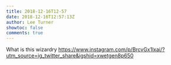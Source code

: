 ```yaml
---
title: 2018-12-16T12-57
date: 2018-12-16T12:57:13Z
author: Lee Turner
showtoc: false
comments: true
---
```


What is this wizardry https://www.instagram.com/p/BrcvGx1lxai/?utm_source=ig_twitter_share&igshid=xwetgen8p650

